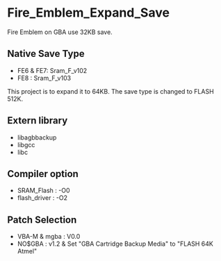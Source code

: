 # Fire_Emblem_Expand_Save

Fire Emblem on GBA use 32KB save.

## Native Save Type
* FE6 & FE7: Sram_F_v102
* FE8 : Sram_F_v103

This project is to expand it to 64KB. The save type is changed to FLASH 512K.

## Extern library
* libagbbackup
* libgcc
* libc

## Compiler option
* SRAM_Flash : -O0
* flash_driver : -O2

## Patch Selection
* VBA-M & mgba : V0.0
* NO$GBA : v1.2 & Set "GBA Cartridge Backup Media" to "FLASH 64K Atmel"